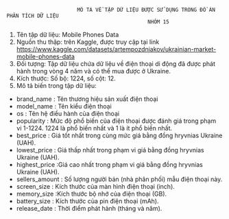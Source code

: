                            MÔ TẢ VỀ TẬP DỮ LIỆU ĐƯỢC SỬ DỤNG TRONG ĐỒ ÁN PHÂN TÍCH DỮ LIỆU
                                                  NHÓM 15
 
 
1. Tên tập dữ liệu: Mobile Phones Data
2. Nguồn thu thập: trên Kaggle, được truy cập tại link https://www.kaggle.com/datasets/artempozdniakov/ukrainian-market-mobile-phones-data
3. Đối tượng: Tập dữ liệu chứa dữ liệu về điện thoại di động đã được phát hành trong vòng 4 năm và có thể mua được ở Ukraine.
4. Kích thước: Số bộ: 1224, số cột: 12.
5. Mô tả biến trong tập dữ liệu:
- brand_name : Tên thương hiệu sản xuất điện thoại 
- model_name : Tên kiểu điện thoại 
- os : Tên hệ điều hành của điện thoại 
- popularity : Mức độ phổ biến của điện thoại được đánh giá trong phạm vi 1-1224. 1224 là phổ biến nhất và 1 là ít phổ biến nhất.
- best_price : Giá tốt nhất trong cùng mức giá bằng đồng hryvnias Ukraine (UAH).
- lowest_price : Giá thấp nhất trong phạm vi giá bằng đồng hryvnias Ukraine (UAH). 
- highest_price	:Giá cao nhất trong phạm vi giá bằng đồng hryvnias Ukraine (UAH).
- sellers_amount : Số lượng người bán (nhà phân phối) mẫu điện thoại này.
- screen_size : Kích thước của màn hình điện thoại (inch).
- memory_size :Kích thước bộ nhớ của điện thoại (GB).
- battery_size : Kích thước của pin điện thoại (mAh).
- release_date : Thời điểm phát hành (tháng và năm).

